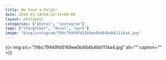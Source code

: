 ```yaml
---
title: We have a Ralph!
date: 2016-01-18T04:14:14+00:00
layout: photopost
categories: ["photos", "instagram"]
tags: ["thoughtbot", "decal", "work"]
image: "blog/instagram/79bc79949fd5168ee0b464b4bb1114a4.jpg"
---
```


{{< img src="79bc79949fd5168ee0b464b4bb1114a4.jpg" alt="" caption="" >}}



